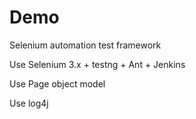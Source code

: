 # Demo
Selenium automation test framework

Use Selenium 3.x  + testng + Ant + Jenkins

Use Page object model

Use log4j
